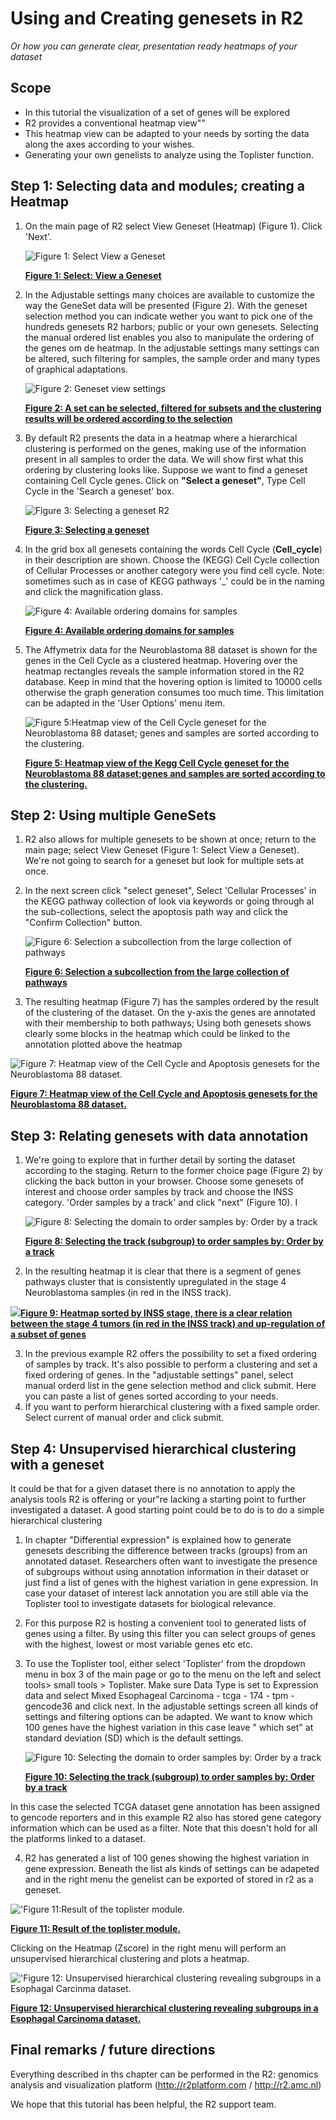 <a id="using_and_creating_genesets"></a>

Using and Creating genesets in R2
===============================



*Or how you can generate clear, presentation ready heatmaps of your
dataset*


Scope
-----

-   In this tutorial the visualization of a set of genes will be
    explored
-   R2 provides a conventional heatmap view""
-   This heatmap view can be adapted to your needs by sorting the data
    along the axes according to your wishes.
-   Generating your own genelists to analyze using the
    Toplister function.

    
    
Step 1: Selecting data and modules; creating a Heatmap
---------------

1.  On the main page of R2 select View Geneset (Heatmap) (Figure 1).
    Click 'Next'.
    
	![](_static/images/Usinggenesets/UsingGenesets_Select1a.png "Figure    1: Select View a    Geneset")
	
	[**Figure    1: Select: View a Geneset**](_static/images/Usinggenesets/UsingGenesets_Select1a.png)
	
2.  In the Adjustable settings many choices are available to customize
    the way the GeneSet data will be presented (Figure 2). With the geneset selection method you can indicate wether you want to pick one of the hundreds genesets R2 harbors; public or your own genesets. Selecting the manual ordered list enables you also to manipulate the ordering of the genes om de heatmap. In the adjustable settings many settings can be altered, such filtering for samples, the sample order and many types of graphical adaptations.

    ![](_static/images/Usinggenesets/UsingGenesets_Settings1a.png "Figure 2: Geneset view settings")

    [**Figure    2: A set can be selected, filtered for subsets and the clustering results will be ordered according to the selection**](_static/images/Usinggenesets/UsingGenesets_Settings1a.png)

3.  By default R2 presents the data in a heatmap where a hierarchical clustering is performed on the genes, making use of the information present in all samples to order the data. We will show  first what this ordering by clustering looks like. Suppose we want to find a geneset
containing Cell Cycle genes. Click on **"Select a geneset"**, Type Cell Cycle in the 'Search a geneset' box.

    ![](_static/images/Usinggenesets/UsingGenesets_Collections1a.png "Figure    3: Selecting a geneset  R2")

    [**Figure 3: Selecting a geneset**](_static/images/Usinggenesets/UsingGenesets_Collections1a.png)

	
4. In the grid box all genesets containing the words Cell Cycle (**Cell_cycle**) in
    their description are shown. Choose the (KEGG) Cell Cycle collection of Cellular Processes or another category were you find cell cycle. Note: sometimes such as in case of KEGG pathways '_' could be in the naming  and click the magnification glass.

   ![](_static/images/Usinggenesets/UsingGenesets_Ordering.png "Figure    4: Available ordering domains for  samples")

   [**Figure    4: Available ordering domains for    samples**](_static/images/Usinggenesets/UsingGenesets_Ordering.png)


5.  The Affymetrix data for the Neuroblastoma 88 dataset is shown for
    the genes in the Cell Cycle as a clustered heatmap. Hovering over
    the heatmap rectangles reveals the sample information stored in the
    R2 database. Keep in mind that the hovering option is limited to
    10000 cells otherwise the graph generation consumes too much time.
    This limitation can be adapted in the 'User Options' menu item.

    ![](_static/images/Usinggenesets/UsingGenesets_Heatmap.png "Figure 5:Heatmap view of the Cell Cycle geneset for the Neuroblastoma 88 dataset; genes and samples are sorted according to the clustering.")
	
    [**Figure 5: Heatmap view of the Kegg Cell Cycle geneset for the Neuroblastoma 88 dataset;genes and samples are sorted according to the clustering.**](_static/images/Usinggenesets/UsingGenesets_Heatmap.png)
	


Step 2: Using multiple GeneSets
---------------

1.  R2 also allows for multiple genesets to be shown at once; return to
    the main page; select View Geneset (Figure 1: Select View
    a Geneset). We're not going to search for a geneset but look for
    multiple sets at once. 
2.  In the next screen click "select geneset",  Select 'Cellular Processes' in the KEGG pathway collection of look via keywords or going through al the sub-collections, select the apoptosis path way and click  the "Confirm Collection" button.
    
	![](_static/images/Usinggenesets/UsingGenesets_multiplegenesets.png "Figure 6: Selection a subcollection from the large collection of pathways")
	
	[**Figure    6: Selection a subcollection from the large collection of pathways**](_static/images/UsingGenesets_multiplegenesets.png)
	

3. The resulting heatmap (Figure 7) has the samples ordered by the
    result of the clustering of the dataset. On the y-axis the genes are
    annotated with their membership to both pathways;  Using both genesets shows clearly some blocks in the heatmap which could be linked to the annotation plotted above the heatmap


![](_static/images/Usinggenesets/UsingGenesets_Heatmap_multiple.png "Figure 7: Heatmap view of the Cell Cycle and Apoptosis genesets for the Neuroblastoma 88 dataset.")
	
[**Figure 7: Heatmap view of the Cell Cycle and Apoptosis genesets for the Neuroblastoma 88 dataset.**](_static/images/Usinggenesets/UsingGenesets_Heatmap_multiple.png)
	



Step 3: Relating genesets with data annotation
---------------

1.  We're going to explore that in further detail by sorting the dataset
    according to the staging. Return to the former choice page
    (Figure 2) by clicking the back button in your browser. Choose some genesets of interest and choose order samples by track and choose the INSS category. 
    'Order samples by a track' and click "next" (Figure 10). I
    
	![](_static/images/Usinggenesets/UsingGenesets_sortedbytrack.png "Figure 8: Selecting the domain to order samples by: Order by a    track")
	
	[**Figure 8: Selecting the track (subgroup) to order samples by: Order by a  track**](_static/images/Usinggenesets/UsingGenesets_sortedbytrack.png)
	

2. In the resulting heatmap it is clear that there is a segment of
    genes pathways cluster that is consistently
    upregulated in the stage 4 Neuroblastoma samples (in red in the
    INSS track).

[![](_static/images/Usinggenesets/UsingGenesets_HeatmapSorted1a.png)**Figure
    9: Heatmap sorted by INSS stage, there is a clear relation between
    the stage 4 tumors (in red in the INSS track) and up-regulation of a
    subset of genes**](_static/images/UsingGenesets/UsingGenesets_HeatmapSorted1a.png)



3. In the previous example R2 offers the possibility to set a fixed
    ordering of samples by track. It's also possible to perform a
    clustering and set a fixed ordering of genes. In the "adjustable
    settings" panel, select manual orderd list in the gene selection
    method and click submit. Here you can paste a list of
    genes sorted according to your needs.
4. If you want to perform hierarchical clustering with a fixed
    sample order. Select current of manual order and click
    submit.



Step 4: Unsupervised hierarchical clustering with a geneset
---------------



It could be that for a given dataset there is no annotation to apply the
analysis tools R2 is offering or your"re lacking a starting point to
further investigated a dataset. A good starting point could be to do is
to do a simple hierarchical clustering



1.  In chapter "Differential expression" is explained how to
    generate genesets describing the difference between tracks (groups)
    from an annotated dataset. Researchers often want to investigate the
    presence of subgroups without using annotation information in their
    dataset or just find a list of genes with the highest variation in
    gene expression. In case your dataset of interest lack annotation
    you are still able via the Toplister tool to investigate datasets
    for biological relevance.
2.  For this purpose R2 is hosting a convenient tool to generated lists
    of genes using a filter. By using this filter you can select groups
    of genes with the highest, lowest or most variable genes etc etc.
3.  To use the Toplister tool, either select 'Toplister' from the dropdown menu 
    in box 3 of the main page or go to the menu on the left and select
    tools> small tools > Toplister. Make sure Data Type is set to
    Expression data and select Mixed Esophageal Carcinoma - tcga - 174 - tpm - gencode36  and click next. In the adjustable settings
    screen all kinds of settings and filtering options can be adapted.
    We want to know which 100 genes have the highest variation in this
    case leave " which set" at standard deviation (SD) which is the
    default settings.

    ![](_static/images/Usinggenesets/UsingGenesets_Toplister.png "Figure    10: Selecting the domain to order samples by: Order by a    track")

    [**Figure    10: Selecting the track (subgroup) to order samples by: Order by a  track**](_static/images/Usinggenesets/UsingGenesets_Toplister.png)


In this case the selected TCGA dataset gene annotation has been assigned to gencode reporters and in this example R2 also has stored gene category information which can be used as a filter. Note that this doesn't hold for all the platforms linked to a dataset.


4.  R2 has generated a list of 100 genes showing the highest variation
    in gene expression. Beneath the list als kinds  of settings can be adapeted and in the right menu the genelist can be exported of stored in r2 as a geneset.

![](_static/images/Usinggenesets/UsingGenesets_toplisteroptions.png "'Figure 11:Result of the toplister module.")

[**Figure 11: Result of the toplister module.**](_static/images/Usinggenesets/UsingGenesets_toplisteroptions.png)


Clicking on the Heatmap (Zscore)  in the right menu will perform an  unsupervised hierarchical clustering and plots a heatmap. 


![](_static/images/Usinggenesets/UsingGenesets_Unsupervised1a.png "'Figure 12: Unsupervised hierarchical clustering revealing subgroups in a Esophagal Carcinma dataset.")
	
[**Figure 12: Unsupervised hierarchical clustering revealing subgroups in a Esophagal Carcinoma dataset.**](_static/images/Usinggenesets/UsingGenesets_Unsupervised1a.png)



Final remarks / future directions
---------------------------------


Everything described in ths chapter can be performed in the R2: genomics analysis and visualization platform (http://r2platform.com / http://r2.amc.nl) 


We hope that this tutorial has been helpful, the R2 support team.



